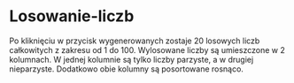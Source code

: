 # Losowanie-liczb
Po kliknięciu w przycisk wygenerowanych zostaje 20
losowych liczb całkowitych z zakresu od 1 do 100. Wylosowane liczby są umieszczone w 2 kolumnach.
W jednej kolumnie są tylko liczby parzyste, a w drugiej nieparzyste. 
Dodatkowo obie kolumny są posortowane rosnąco.
